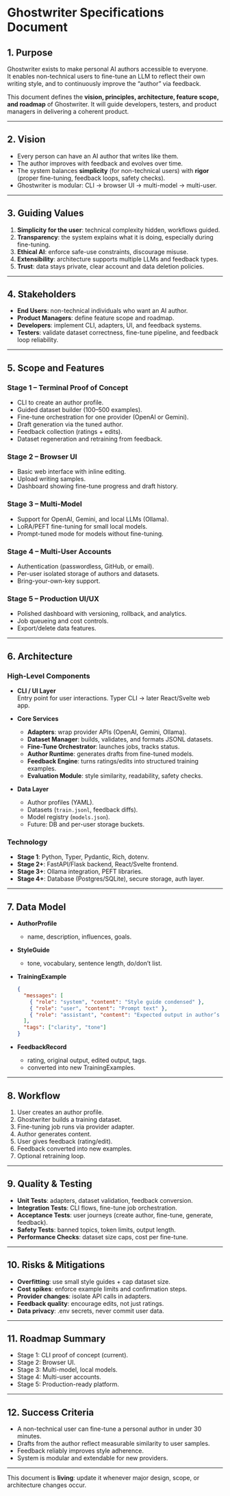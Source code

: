 # Ghostwriter Specifications Document

## 1. Purpose

Ghostwriter exists to make personal AI authors accessible to everyone.  
It enables non-technical users to fine-tune an LLM to reflect their own writing style, and to continuously improve the “author” via feedback.

This document defines the **vision, principles, architecture, feature scope, and roadmap** of Ghostwriter. It will guide developers, testers, and product managers in delivering a coherent product.

---

## 2. Vision

- Every person can have an AI author that writes like them.
- The author improves with feedback and evolves over time.
- The system balances **simplicity** (for non-technical users) with **rigor** (proper fine-tuning, feedback loops, safety checks).
- Ghostwriter is modular: CLI → browser UI → multi-model → multi-user.

---

## 3. Guiding Values

1. **Simplicity for the user**: technical complexity hidden, workflows guided.
2. **Transparency**: the system explains what it is doing, especially during fine-tuning.
3. **Ethical AI**: enforce safe-use constraints, discourage misuse.
4. **Extensibility**: architecture supports multiple LLMs and feedback types.
5. **Trust**: data stays private, clear account and data deletion policies.

---

## 4. Stakeholders

- **End Users**: non-technical individuals who want an AI author.
- **Product Managers**: define feature scope and roadmap.
- **Developers**: implement CLI, adapters, UI, and feedback systems.
- **Testers**: validate dataset correctness, fine-tune pipeline, and feedback loop reliability.

---

## 5. Scope and Features

### Stage 1 – Terminal Proof of Concept

- CLI to create an author profile.
- Guided dataset builder (100–500 examples).
- Fine-tune orchestration for one provider (OpenAI or Gemini).
- Draft generation via the tuned author.
- Feedback collection (ratings + edits).
- Dataset regeneration and retraining from feedback.

### Stage 2 – Browser UI

- Basic web interface with inline editing.
- Upload writing samples.
- Dashboard showing fine-tune progress and draft history.

### Stage 3 – Multi-Model

- Support for OpenAI, Gemini, and local LLMs (Ollama).
- LoRA/PEFT fine-tuning for small local models.
- Prompt-tuned mode for models without fine-tuning.

### Stage 4 – Multi-User Accounts

- Authentication (passwordless, GitHub, or email).
- Per-user isolated storage of authors and datasets.
- Bring-your-own-key support.

### Stage 5 – Production UI/UX

- Polished dashboard with versioning, rollback, and analytics.
- Job queueing and cost controls.
- Export/delete data features.

---

## 6. Architecture

### High-Level Components

- **CLI / UI Layer**  
  Entry point for user interactions. Typer CLI → later React/Svelte web app.

- **Core Services**

  - **Adapters**: wrap provider APIs (OpenAI, Gemini, Ollama).
  - **Dataset Manager**: builds, validates, and formats JSONL datasets.
  - **Fine-Tune Orchestrator**: launches jobs, tracks status.
  - **Author Runtime**: generates drafts from fine-tuned models.
  - **Feedback Engine**: turns ratings/edits into structured training examples.
  - **Evaluation Module**: style similarity, readability, safety checks.

- **Data Layer**
  - Author profiles (YAML).
  - Datasets (`train.jsonl`, feedback diffs).
  - Model registry (`models.json`).
  - Future: DB and per-user storage buckets.

### Technology

- **Stage 1**: Python, Typer, Pydantic, Rich, dotenv.
- **Stage 2+**: FastAPI/Flask backend, React/Svelte frontend.
- **Stage 3+**: Ollama integration, PEFT libraries.
- **Stage 4+**: Database (Postgres/SQLite), secure storage, auth layer.

---

## 7. Data Model

- **AuthorProfile**

  - name, description, influences, goals.

- **StyleGuide**

  - tone, vocabulary, sentence length, do/don’t list.

- **TrainingExample**

  ```json
  {
    "messages": [
      { "role": "system", "content": "Style guide condensed" },
      { "role": "user", "content": "Prompt text" },
      { "role": "assistant", "content": "Expected output in author’s style" }
    ],
    "tags": ["clarity", "tone"]
  }
  ```

- **FeedbackRecord**
  - rating, original output, edited output, tags.
  - converted into new TrainingExamples.

---

## 8. Workflow

1. User creates an author profile.
2. Ghostwriter builds a training dataset.
3. Fine-tuning job runs via provider adapter.
4. Author generates content.
5. User gives feedback (rating/edit).
6. Feedback converted into new examples.
7. Optional retraining loop.

---

## 9. Quality & Testing

- **Unit Tests**: adapters, dataset validation, feedback conversion.
- **Integration Tests**: CLI flows, fine-tune job orchestration.
- **Acceptance Tests**: user journeys (create author, fine-tune, generate, feedback).
- **Safety Tests**: banned topics, token limits, output length.
- **Performance Checks**: dataset size caps, cost per fine-tune.

---

## 10. Risks & Mitigations

- **Overfitting**: use small style guides + cap dataset size.
- **Cost spikes**: enforce example limits and confirmation steps.
- **Provider changes**: isolate API calls in adapters.
- **Feedback quality**: encourage edits, not just ratings.
- **Data privacy**: .env secrets, never commit user data.

---

## 11. Roadmap Summary

- Stage 1: CLI proof of concept (current).
- Stage 2: Browser UI.
- Stage 3: Multi-model, local models.
- Stage 4: Multi-user accounts.
- Stage 5: Production-ready platform.

---

## 12. Success Criteria

- A non-technical user can fine-tune a personal author in under 30 minutes.
- Drafts from the author reflect measurable similarity to user samples.
- Feedback reliably improves style adherence.
- System is modular and extendable for new providers.

---

This document is **living**: update it whenever major design, scope, or architecture changes occur.
